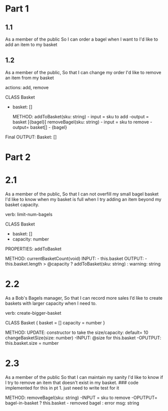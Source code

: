 # Part 1
## 1.1 
As a member of the public
So I can order a bagel when I want to
I'd like to add an item to my basket

## 1.2 
As a member of the public,
So that I can change my order
I'd like to remove an item from my basket

actions: add, remove

CLASS Basket
- basket: []

   METHOD:
    addToBasket(sku: string)
        - input = sku to add
        -output = basket [{bagel}]
    removeBagel(sku: string)
        - input = sku to remove
        -output= basket[] - {bagel}

Final OUTPUT: Basket: []

# Part 2

# 2.1 
As a member of the public,
So that I can not overfill my small bagel basket
I'd like to know when my basket is full when I try adding an item beyond my basket capacity.

verb: limit-num-bagels

CLASS Basket
- basket: []
- capacity: number

PROPERTIES:
addToBasket 

   METHOD:
    currentBasketCount(void)
        INPUT: 
            - this.basket
        OUTPUT:
          - this.basket.length > @capacity ?
             addToBasket(sku: string) :
             warning: string 

# 2.2 
As a Bob's Bagels manager,
So that I can record more sales
I’d like to create baskets with larger capacity when I need to.

verb: create-bigger-basket

CLASS Basket {
    basket = []
    capacity = number
}

METHOD:
UPDATE: constructor to take the size/capacity: default= 10
changeBasketSize(size: number)
 -INPUT: @size for this.basket
 -OPUTPUT: this.basket.size = number


# 2.3
As a member of the public
So that I can maintain my sanity
I'd like to know if I try to remove an item that doesn't exist in my basket. 
        ### code implemented for this in pt 1. just need to write test for it

METHOD: 
removeBagel(sku: string)
        -INPUT = sku to remove
        -OPUTPUT= bagel-in-basket ?
        this.basket - removed bagel :
        error msg: string
